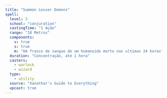 ```yaml
---
title: "Summon Lesser Demons"
spell:
  level: 3
  school: "conjuration"
  castingTime: "1 Ação"
  range: "18 Metros"
  components:
    v: true
    s: true
    m: "Um frasco de sangue de um humanoide morto nas ultimas 24 horas"
  duration: "Concentração, até 1 hora"
  casters:
    - warlock
    - wizard
  type:
    - utility
  source: "Xanathar's Guide to Everything"
  upcast: true
---
```

